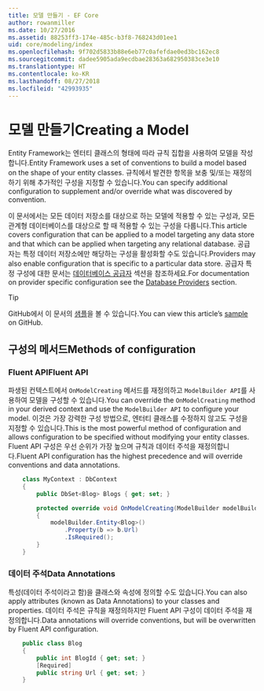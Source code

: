 ```yaml
---
title: 모델 만들기 - EF Core
author: rowanmiller
ms.date: 10/27/2016
ms.assetid: 88253ff3-174e-485c-b3f8-768243d01ee1
uid: core/modeling/index
ms.openlocfilehash: 9f702d5833b88e6eb77c0afefdae0ed3bc162ec8
ms.sourcegitcommit: dadee5905ada9ecdbae28363a682950383ce3e10
ms.translationtype: HT
ms.contentlocale: ko-KR
ms.lasthandoff: 08/27/2018
ms.locfileid: "42993935"
---
```

# <a name="creating-a-model"></a><span data-ttu-id="0e05c-102">모델 만들기</span><span class="sxs-lookup"><span data-stu-id="0e05c-102">Creating a Model</span></span>

<span data-ttu-id="0e05c-103">Entity Framework는 엔터티 클래스의 형태에 따라 규칙 집합을 사용하여 모델을 작성합니다.</span><span class="sxs-lookup"><span data-stu-id="0e05c-103">Entity Framework uses a set of conventions to build a model based on the shape of your entity classes.</span></span> <span data-ttu-id="0e05c-104">규칙에서 발견한 항목을 보충 및/또는 재정의하기 위해 추가적인 구성을 지정할 수 있습니다.</span><span class="sxs-lookup"><span data-stu-id="0e05c-104">You can specify additional configuration to supplement and/or override what was discovered by convention.</span></span>

<span data-ttu-id="0e05c-105">이 문서에서는 모든 데이터 저장소를 대상으로 하는 모델에 적용할 수 있는 구성과, 모든 관계형 데이터베이스를 대상으로 할 때 적용할 수 있는 구성을 다룹니다.</span><span class="sxs-lookup"><span data-stu-id="0e05c-105">This article covers configuration that can be applied to a model targeting any data store and that which can be applied when targeting any relational database.</span></span> <span data-ttu-id="0e05c-106">공급자는 특정 데이터 저장소에만 해당하는 구성을 활성화할 수도 있습니다.</span><span class="sxs-lookup"><span data-stu-id="0e05c-106">Providers may also enable configuration that is specific to a particular data store.</span></span> <span data-ttu-id="0e05c-107">공급자 특정 구성에 대한 문서는 [데이터베이스 공급자](../providers/index.md) 섹션을 참조하세요.</span><span class="sxs-lookup"><span data-stu-id="0e05c-107">For documentation on provider specific configuration see the [Database Providers](../providers/index.md) section.</span></span>

> [!TIP]  
> <span data-ttu-id="0e05c-108">GitHub에서 이 문서의 [샘플](https://github.com/aspnet/EntityFramework.Docs/tree/master/samples)을 볼 수 있습니다.</span><span class="sxs-lookup"><span data-stu-id="0e05c-108">You can view this article’s [sample](https://github.com/aspnet/EntityFramework.Docs/tree/master/samples) on GitHub.</span></span>

## <a name="methods-of-configuration"></a><span data-ttu-id="0e05c-109">구성의 메서드</span><span class="sxs-lookup"><span data-stu-id="0e05c-109">Methods of configuration</span></span>

### <a name="fluent-api"></a><span data-ttu-id="0e05c-110">Fluent API</span><span class="sxs-lookup"><span data-stu-id="0e05c-110">Fluent API</span></span>

<span data-ttu-id="0e05c-111">파생된 컨텍스트에서 `OnModelCreating` 메서드를 재정의하고 `ModelBuilder API`를 사용하여 모델을 구성할 수 있습니다.</span><span class="sxs-lookup"><span data-stu-id="0e05c-111">You can override the `OnModelCreating` method in your derived context and use the `ModelBuilder API` to configure your model.</span></span> <span data-ttu-id="0e05c-112">이것은 가장 강력한 구성 방법으로, 엔터티 클래스를 수정하지 않고도 구성을 지정할 수 있습니다.</span><span class="sxs-lookup"><span data-stu-id="0e05c-112">This is the most powerful method of configuration and allows configuration to be specified without modifying your entity classes.</span></span> <span data-ttu-id="0e05c-113">Fluent API 구성은 우선 순위가 가장 높으며 규칙과 데이터 주석을 재정의합니다.</span><span class="sxs-lookup"><span data-stu-id="0e05c-113">Fluent API configuration has the highest precedence and will override conventions and data annotations.</span></span>

<!-- [!code-csharp[Main](samples/core/Modeling/FluentAPI/Samples/Required.cs?range=5-15&highlight=5-10)] -->

``` csharp
    class MyContext : DbContext
    {
        public DbSet<Blog> Blogs { get; set; }

        protected override void OnModelCreating(ModelBuilder modelBuilder)
        {
            modelBuilder.Entity<Blog>()
                .Property(b => b.Url)
                .IsRequired();
        }
    }
```

### <a name="data-annotations"></a><span data-ttu-id="0e05c-114">데이터 주석</span><span class="sxs-lookup"><span data-stu-id="0e05c-114">Data Annotations</span></span>

<span data-ttu-id="0e05c-115">특성(데이터 주석이라고 함)을 클래스와 속성에 정의할 수도 있습니다.</span><span class="sxs-lookup"><span data-stu-id="0e05c-115">You can also apply attributes (known as Data Annotations) to your classes and properties.</span></span> <span data-ttu-id="0e05c-116">데이터 주석은 규칙을 재정의하지만 Fluent API 구성이 데이터 주석을 재정의합니다.</span><span class="sxs-lookup"><span data-stu-id="0e05c-116">Data annotations will override conventions, but will be overwritten by Fluent API configuration.</span></span>

<!-- [!code-csharp[Main](samples/core/Modeling/DataAnnotations/Samples/Required.cs?range=11-16&highlight=4)] -->
``` csharp
    public class Blog
    {
        public int BlogId { get; set; }
        [Required]
        public string Url { get; set; }
    }
```
